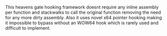 This heavens gate hooking framework doesnt require any inline assembly per function and stackwalks to call the original function removing the need for any more dirty assembly. Also it uses novel x64 pointer hooking making it impossible to bypass without an WOW64 hook which is rarely used and difficult to implement.


